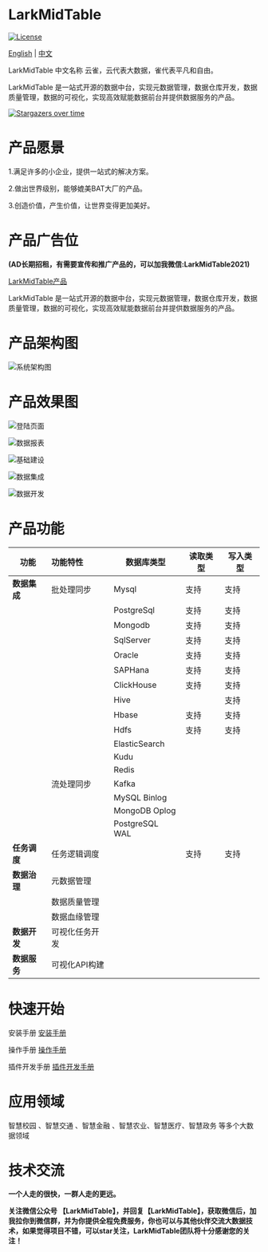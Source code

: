 # LarkMidTable

[![License](https://img.shields.io/badge/license-Apache%202-4EB1BA.svg)](https://www.apache.org/licenses/LICENSE-2.0.html)

 [English](README.md) | [中文](README_CH.md)

LarkMidTable 中文名称 云雀，云代表大数据，雀代表平凡和自由。

LarkMidTable 是一站式开源的数据中台，实现元数据管理，数据仓库开发，数据质量管理，数据的可视化，实现高效赋能数据前台并提供数据服务的产品。



[![Stargazers over time](https://starchart.cc/wxgzgl/larkMidTable.svg)](#)

# **产品愿景**

1.满足许多的小企业，提供一站式的解决方案。

2.做出世界级别，能够媲美BAT大厂的产品。

3.创造价值，产生价值，让世界变得更加美好。



#  产品广告位 

**(AD长期招租，有需要宣传和推广产品的，可以加我微信:LarkMidTable2021)**

[LarkMidTable产品](https://github.com/wxgzgl/LarkMidTable)

LarkMidTable 是一站式开源的数据中台，实现元数据管理，数据仓库开发，数据质量管理，数据的可视化，实现高效赋能数据前台并提供数据服务的产品。



# 产品架构图

![系统架构图](https://img2020.cnblogs.com/blog/622382/202010/622382-20201019215540747-440767668.jpg ) 



# 产品效果图

![登陆页面](https://img2022.cnblogs.com/blog/622382/202201/622382-20220124162212117-942279447.jpg)

![数据报表](https://img2022.cnblogs.com/blog/622382/202202/622382-20220208153920857-1211695235.jpg)

![基础建设](https://img2022.cnblogs.com/blog/622382/202202/622382-20220213093859410-908575610.png)

![数据集成](https://img2022.cnblogs.com/blog/622382/202202/622382-20220213095256736-980802722.png)

![数据开发](https://img2022.cnblogs.com/blog/622382/202202/622382-20220213093945512-1802846752.png)



# 产品功能

| **功能**     | **功能特性**   | **数据库类型** | **读取类型** | **写入类型** |
| ------------ | :------------- | -------------- | ------------ | ------------ |
| **数据集成** | 批处理同步     | Mysql          | 支持         | 支持         |
|              |                | PostgreSql     | 支持         | 支持         |
|              |                | Mongodb        | 支持         | 支持         |
|              |                | SqlServer      | 支持         | 支持         |
|              |                | Oracle         | 支持         | 支持         |
|              |                | SAPHana        | 支持         | 支持         |
|              |                | ClickHouse     | 支持         | 支持         |
|              |                | Hive           |              | 支持         |
|              |                | Hbase          | 支持         | 支持         |
|              |                | Hdfs           | 支持         | 支持         |
|              |                | ElasticSearch  |              |              |
|              |                | Kudu           |              |              |
|              |                | Redis          |              |              |
|              | 流处理同步     | Kafka          |              |              |
|              |                | MySQL Binlog   |              |              |
|              |                | MongoDB Oplog  |              |              |
|              |                | PostgreSQL WAL |              |              |
| **任务调度** | 任务逻辑调度   |                | 支持         | 支持         |
| **数据治理** | 元数据管理     |                |              |              |
|              | 数据质量管理   |                |              |              |
|              | 数据血缘管理   |                |              |              |
| **数据开发** | 可视化任务开发 |                |              |              |
| **数据服务** | 可视化API构建  |                |              |              |



# **快速开始**

安装手册      [安装手册](https://github.com/wxgzgl/flinkx-web/blob/dev/larkmidtable-doc/userGuid.md)

操作手册  	[操作手册](https://github.com/wxgzgl/LarkMidTable/tree/dev/larkmidtable-doc/userManual.md)

插件开发手册      [插件开发手册](https://github.com/wxgzgl/LarkMidTable/tree/master/larkmidtable-doc/pluginDev.md)



# 应用领域

智慧校园 、智慧交通 、智慧金融 、智慧农业、智慧医疗、智慧政务  等多个大数据领域

# 技术交流

**一个人走的很快，一群人走的更远。**

**关注微信公众号 【LarkMidTable】，并回复【LarkMidTable】，获取微信后，加我拉你到微信群，并为你提供全程免费服务，你也可以与其他伙伴交流大数据技术，如果觉得项目不错，可以star关注，LarkMidTable团队将十分感谢您的关注！**
